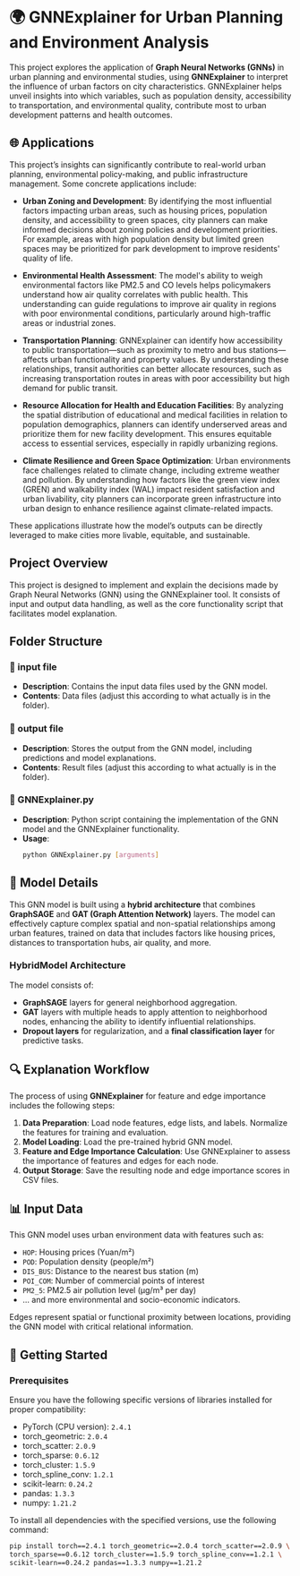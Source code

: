 # 🌍 GNNExplainer for Urban Planning and Environment Analysis

This project explores the application of **Graph Neural Networks (GNNs)** in urban planning and environmental studies, using **GNNExplainer** to interpret the influence of urban factors on city characteristics. GNNExplainer helps unveil insights into which variables, such as population density, accessibility to transportation, and environmental quality, contribute most to urban development patterns and health outcomes.

## 🌐 Applications

This project’s insights can significantly contribute to real-world urban planning, environmental policy-making, and public infrastructure management. Some concrete applications include:

- **Urban Zoning and Development**: By identifying the most influential factors impacting urban areas, such as housing prices, population density, and accessibility to green spaces, city planners can make informed decisions about zoning policies and development priorities. For example, areas with high population density but limited green spaces may be prioritized for park development to improve residents' quality of life.

- **Environmental Health Assessment**: The model's ability to weigh environmental factors like PM2.5 and CO levels helps policymakers understand how air quality correlates with public health. This understanding can guide regulations to improve air quality in regions with poor environmental conditions, particularly around high-traffic areas or industrial zones.

- **Transportation Planning**: GNNExplainer can identify how accessibility to public transportation—such as proximity to metro and bus stations—affects urban functionality and property values. By understanding these relationships, transit authorities can better allocate resources, such as increasing transportation routes in areas with poor accessibility but high demand for public transit.

- **Resource Allocation for Health and Education Facilities**: By analyzing the spatial distribution of educational and medical facilities in relation to population demographics, planners can identify underserved areas and prioritize them for new facility development. This ensures equitable access to essential services, especially in rapidly urbanizing regions.

- **Climate Resilience and Green Space Optimization**: Urban environments face challenges related to climate change, including extreme weather and pollution. By understanding how factors like the green view index (GREN) and walkability index (WAL) impact resident satisfaction and urban livability, city planners can incorporate green infrastructure into urban design to enhance resilience against climate-related impacts.

These applications illustrate how the model’s outputs can be directly leveraged to make cities more livable, equitable, and sustainable.

## Project Overview
This project is designed to implement and explain the decisions made by Graph Neural Networks (GNN) using the GNNExplainer tool. It consists of input and output data handling, as well as the core functionality script that facilitates model explanation.

## Folder Structure

### :open_file_folder: input file
- **Description**: Contains the input data files used by the GNN model.
- **Contents**: Data files (adjust this according to what actually is in the folder).

### :file_folder: output file
- **Description**: Stores the output from the GNN model, including predictions and model explanations.
- **Contents**: Result files (adjust this according to what actually is in the folder).

### :page_facing_up: GNNExplainer.py
- **Description**: Python script containing the implementation of the GNN model and the GNNExplainer functionality.
- **Usage**:
  ```bash
  python GNNExplainer.py [arguments]


## 🧠 Model Details

This GNN model is built using a **hybrid architecture** that combines **GraphSAGE** and **GAT (Graph Attention Network)** layers. The model can effectively capture complex spatial and non-spatial relationships among urban features, trained on data that includes factors like housing prices, distances to transportation hubs, air quality, and more.

### HybridModel Architecture
The model consists of:
- **GraphSAGE** layers for general neighborhood aggregation.
- **GAT** layers with multiple heads to apply attention to neighborhood nodes, enhancing the ability to identify influential relationships.
- **Dropout layers** for regularization, and a **final classification layer** for predictive tasks.

## 🔍 Explanation Workflow

The process of using **GNNExplainer** for feature and edge importance includes the following steps:
1. **Data Preparation**: Load node features, edge lists, and labels. Normalize the features for training and evaluation.
2. **Model Loading**: Load the pre-trained hybrid GNN model.
3. **Feature and Edge Importance Calculation**: Use GNNExplainer to assess the importance of features and edges for each node.
4. **Output Storage**: Save the resulting node and edge importance scores in CSV files.

## 📊 Input Data

This GNN model uses urban environment data with features such as:
- `HOP`: Housing prices (Yuan/m²)
- `POD`: Population density (people/m²)
- `DIS_BUS`: Distance to the nearest bus station (m)
- `POI_COM`: Number of commercial points of interest
- `PM2_5`: PM2.5 air pollution level (μg/m³ per day)
- ... and more environmental and socio-economic indicators.

Edges represent spatial or functional proximity between locations, providing the GNN model with critical relational information.

## 🚀 Getting Started

### Prerequisites

Ensure you have the following specific versions of libraries installed for proper compatibility:

- PyTorch (CPU version): `2.4.1`
- torch_geometric: `2.0.4`
- torch_scatter: `2.0.9`
- torch_sparse: `0.6.12`
- torch_cluster: `1.5.9`
- torch_spline_conv: `1.2.1`
- scikit-learn: `0.24.2`
- pandas: `1.3.3`
- numpy: `1.21.2`

To install all dependencies with the specified versions, use the following command:

```bash
pip install torch==2.4.1 torch_geometric==2.0.4 torch_scatter==2.0.9 \
torch_sparse==0.6.12 torch_cluster==1.5.9 torch_spline_conv==1.2.1 \
scikit-learn==0.24.2 pandas==1.3.3 numpy==1.21.2




